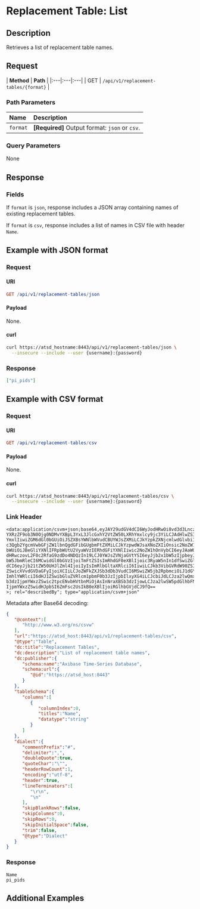 # Replacement Table: List

## Description

Retrieves a list of replacement table names.

## Request

| **Method** | **Path** |
|:---|:---|:---|
| GET | `/api/v1/replacement-tables/{format}` |

### Path Parameters

| **Name** | **Description** |
|:---|:---|
| `format` | **[Required]** Output format: `json` or `csv`. |

### Query Parameters

None

## Response

### Fields

If `format` is `json`, response includes a JSON array containing names of existing replacement tables.

If `format` is `csv`, response includes a list of names in CSV file with header `Name`.

## Example with JSON format

### Request

#### URI

```elm
GET /api/v1/replacement-tables/json
```

#### Payload

None.

#### curl

```bash
curl https://atsd_hostname:8443/api/v1/replacement-tables/json \
  --insecure --include --user {username}:{password}
```

### Response

```json
["pi_pids"]
```

## Example with CSV format

### Request

#### URI

```elm
GET /api/v1/replacement-tables/csv
```

#### Payload

None.

#### curl

```bash
curl https://atsd_hostname:8443/api/v1/replacement-tables/csv \
  --insecure --include --user {username}:{password}
```

### Link Header

```csv
<data:application/csvm+json;base64,eyJAY29udGV4dCI6WyJodHRwOi8vd3d3LnczLm9yZy9ucy9jc3Z3Il0sInVybCI6Imh0dHBzOi8v
YXRzZF9ob3N0Ojg0NDMvYXBpL3YxL3JlcGxhY2VtZW50LXRhYmxlcy9jc3YiLCJAdHlwZSI6IlRh
YmxlIiwiZGM6dGl0bGUiOiJSZXBsYWNlbWVudCBUYWJsZXMiLCJkYzpkZXNjcmlwdGlvbiI6Ikxp
c3Qgb2YgcmVwbGFjZW1lbnQgdGFibGUgbmFtZXMiLCJkYzpwdWJsaXNoZXIiOnsic2NoZW1hOm5h
bWUiOiJBeGliYXNlIFRpbWUtU2VyaWVzIERhdGFiYXNlIiwic2NoZW1hOnVybCI6eyJAaWQiOiJo
dHRwczovL2F0c2RfaG9zdDo4NDQzIn19LCJ0YWJsZVNjaGVtYSI6eyJjb2x1bW5zIjpbeyJjb2x1
bW5JbmRleCI6MCwidGl0bGVzIjoiTmFtZSIsImRhdGF0eXBlIjoic3RyaW5nIn1dfSwiZGlhbGVj
dCI6eyJjb21tZW50UHJlZml4IjoiIyIsImRlbGltaXRlciI6IiwiLCJkb3VibGVRdW90ZSI6dHJ1
ZSwicXVvdGVDaGFyIjoiXCIiLCJoZWFkZXJSb3dDb3VudCI6MSwiZW5jb2RpbmciOiJ1dGYtOCIs
ImhlYWRlciI6dHJ1ZSwibGluZVRlcm1pbmF0b3JzIjpbIlxyXG4iLCJcbiJdLCJza2lwQmxhbmtS
b3dzIjpmYWxzZSwic2tpcENvbHVtbnMiOjAsInNraXBSb3dzIjowLCJza2lwSW5pdGlhbFNwYWNl
IjpmYWxzZSwidHJpbSI6ZmFsc2UsIkB0eXBlIjoiRGlhbGVjdCJ9fQ==
>; rel="describedBy"; type="application/csvm+json"
```

Metadata after Base64 decoding:

```json
{
   "@context":[
      "http://www.w3.org/ns/csvw"
   ],
   "url":"https://atsd_host:8443/api/v1/replacement-tables/csv",
   "@type":"Table",
   "dc:title":"Replacement Tables",
   "dc:description":"List of replacement table names",
   "dc:publisher":{
      "schema:name":"Axibase Time-Series Database",
      "schema:url":{
         "@id":"https://atsd_host:8443"
      }
   },
   "tableSchema":{
      "columns":[
         {
            "columnIndex":0,
            "titles":"Name",
            "datatype":"string"
         }
      ]
   },
   "dialect":{
      "commentPrefix":"#",
      "delimiter":",",
      "doubleQuote":true,
      "quoteChar":"\"",
      "headerRowCount":1,
      "encoding":"utf-8",
      "header":true,
      "lineTerminators":[
         "\r\n",
         "\n"
      ],
      "skipBlankRows":false,
      "skipColumns":0,
      "skipRows":0,
      "skipInitialSpace":false,
      "trim":false,
      "@type":"Dialect"
   }
}
```

### Response

```csv
Name
pi_pids
```

## Additional Examples
